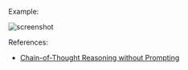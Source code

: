 Example:

![screenshot](https://github.com/user-attachments/assets/e8aa5a85-776b-4abd-adc3-f9f4b5108711)

References:
* [Chain-of-Thought Reasoning without Prompting](https://arxiv.org/pdf/2402.10200)
